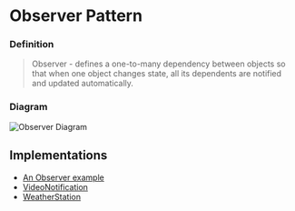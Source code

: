 # Observer Pattern
### Definition
> Observer - defines a one-to-many dependency between objects so that when one object changes state, all its dependents are notified and updated automatically.

### Diagram
![Observer Diagram](https://user-images.githubusercontent.com/30439829/150066172-0d3ba930-cc0e-42fc-a4e9-fbe2c16a08c0.png)

## Implementations
- [An Observer example](https://github.com/JoseAndresHV/design-patterns/tree/master/Observer/SimpleObserver)
- [VideoNotification](https://github.com/JoseAndresHV/design-patterns/tree/master/Observer/VideoNotification)
- [WeatherStation](https://github.com/JoseAndresHV/design-patterns/tree/master/Observer/WeatherStation)
